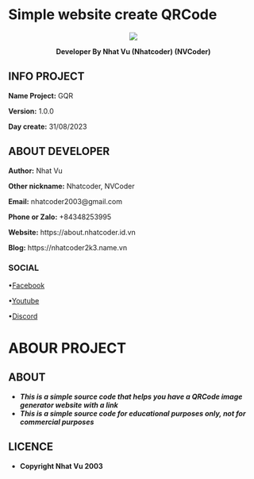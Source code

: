 # Simple website create QRCode 

<p align="center">
  <img src="https://about.nhatcoder.id.vn/logo.png">
</p>
<p align="center">
<b>Developer By Nhat Vu (Nhatcoder) (NVCoder)</b>
</p>

## INFO PROJECT

<p><b>Name Project:</b> GQR</p>
<p><b>Version:</b> 1.0.0</p>
<p><b>Day create:</b> 31/08/2023</p>

## ABOUT DEVELOPER
<p><b>Author:</b> Nhat Vu</p>
<p><b>Other nickname:</b> Nhatcoder, NVCoder</p>
<p><b>Email:</b> nhatcoder2003@gmail.com</p>
<p><b>Phone or Zalo:</b> +84348253995</p>
<p><b>Website:</b> https://about.nhatcoder.id.vn</p>
<p><b>Blog:</b> https://nhatcoder2k3.name.vn</p>

### SOCIAL

•[Facebook](https://www.facebook.com/vuminhnhat10092003)

•[Youtube](https://www.youtube.com/@nvcoder)

•[Discord](https://discord.com/channels/@me/1077229600817557566)


# ABOUR PROJECT

## ABOUT

- ___This is a simple source code that helps you have a QRCode image generator website with a link___
- ___This is a simple source code for educational purposes only, not for commercial purposes___

## LICENCE

- __Copyright Nhat Vu 2003__

